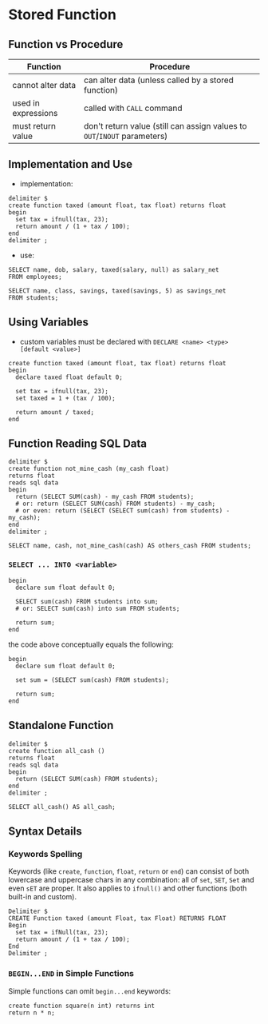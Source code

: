 # Stored Function

## Function vs Procedure

| Function | Procedure |
|--|--|
| cannot alter data | can alter data (unless called by a stored function) |
| used in expressions | called with `CALL` command |
| must return value | don't return value (still can assign values to `OUT`/`INOUT` parameters) |

## Implementation and Use

* implementation:

```
delimiter $
create function taxed (amount float, tax float) returns float
begin
  set tax = ifnull(tax, 23);
  return amount / (1 + tax / 100);
end
delimiter ;
```

* use:

```
SELECT name, dob, salary, taxed(salary, null) as salary_net
FROM employees;
```

```
SELECT name, class, savings, taxed(savings, 5) as savings_net
FROM students;
```

## Using Variables

* custom variables must be declared with `DECLARE <name> <type> [default <value>]`

```
create function taxed (amount float, tax float) returns float
begin
  declare taxed float default 0;

  set tax = ifnull(tax, 23);
  set taxed = 1 + (tax / 100);

  return amount / taxed;
end
```

## Function Reading SQL Data

```
delimiter $
create function not_mine_cash (my_cash float)
returns float
reads sql data
begin
  return (SELECT SUM(cash) - my_cash FROM students);
  # or: return (SELECT SUM(cash) FROM students) - my_cash;
  # or even: return (SELECT (SELECT sum(cash) from students) - my_cash);
end
delimiter ;
```

```
SELECT name, cash, not_mine_cash(cash) AS others_cash FROM students;
```

### `SELECT ... INTO <variable>`

```
begin
  declare sum float default 0;

  SELECT sum(cash) FROM students into sum;
  # or: SELECT sum(cash) into sum FROM students;

  return sum;
end
```

the code above conceptually equals the following:

```
begin
  declare sum float default 0;

  set sum = (SELECT sum(cash) FROM students);

  return sum;
end
```

## Standalone Function

```
delimiter $
create function all_cash ()
returns float
reads sql data
begin
  return (SELECT SUM(cash) FROM students);
end
delimiter ;
```

```
SELECT all_cash() AS all_cash;
```

## Syntax Details

### Keywords Spelling

Keywords (like `create`, `function`, `float`, `return` or `end`) can consist of both lowercase and uppercase chars in any combination: all of `set`, `SET`, `Set` and even `sET` are proper. It also applies to `ifnull()` and other functions (both built-in and custom).

```
Delimiter $
CREATE Function taxed (amount Float, tax Float) RETURNS FLOAT
Begin
  set tax = ifNull(tax, 23);
  return amount / (1 + tax / 100);
End
Delimiter ;
```

### `BEGIN...END` in Simple Functions

Simple functions can omit `begin...end` keywords:

```
create function square(n int) returns int
return n * n;
```
